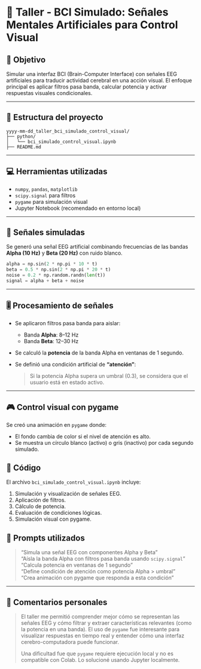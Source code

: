 # 🧪 Taller - BCI Simulado: Señales Mentales Artificiales para Control Visual

## 🎯 Objetivo

Simular una interfaz BCI (Brain-Computer Interface) con señales EEG artificiales para traducir actividad cerebral en una acción visual. El enfoque principal es aplicar filtros pasa banda, calcular potencia y activar respuestas visuales condicionales.

---

## 📁 Estructura del proyecto

```
yyyy-mm-dd_taller_bci_simulado_control_visual/
├── python/
│   └── bci_simulado_control_visual.ipynb
├── README.md
```

---

## 💻 Herramientas utilizadas

- `numpy`, `pandas`, `matplotlib`
- `scipy.signal` para filtros
- `pygame` para simulación visual
- Jupyter Notebook (recomendado en entorno local)

---

## 🧠 Señales simuladas

Se generó una señal EEG artificial combinando frecuencias de las bandas **Alpha (10 Hz)** y **Beta (20 Hz)** con ruido blanco.

```python
alpha = np.sin(2 * np.pi * 10 * t)
beta = 0.5 * np.sin(2 * np.pi * 20 * t)
noise = 0.2 * np.random.randn(len(t))
signal = alpha + beta + noise
```

---

## 🎚️ Procesamiento de señales

- Se aplicaron filtros pasa banda para aislar:
  - Banda **Alpha**: 8–12 Hz
  - Banda **Beta**: 12–30 Hz

- Se calculó la **potencia** de la banda Alpha en ventanas de 1 segundo.

- Se definió una condición artificial de **“atención”**:  
  > Si la potencia Alpha supera un umbral (0.3), se considera que el usuario está en estado activo.

---

## 🎮 Control visual con pygame

Se creó una animación en `pygame` donde:

- El fondo cambia de color si el nivel de atención es alto.
- Se muestra un círculo blanco (activo) o gris (inactivo) por cada segundo simulado.

## 📓 Código

El archivo `bci_simulado_control_visual.ipynb` incluye:

1. Simulación y visualización de señales EEG.
2. Aplicación de filtros.
3. Cálculo de potencia.
4. Evaluación de condiciones lógicas.
5. Simulación visual con pygame.



## 🤖 Prompts utilizados 

> “Simula una señal EEG con componentes Alpha y Beta”  
> “Aísla la banda Alpha con filtros pasa banda usando `scipy.signal`”  
> “Calcula potencia en ventanas de 1 segundo”  
> “Define condición de atención como potencia Alpha > umbral”  
> “Crea animación con pygame que responda a esta condición”

---

## 💬 Comentarios personales

> El taller me permitió comprender mejor cómo se representan las señales EEG y cómo filtrar y extraer características relevantes (como la potencia en una banda). El uso de `pygame` fue interesante para visualizar respuestas en tiempo real y entender cómo una interfaz cerebro-computadora puede funcionar.  
>
> Una dificultad fue que `pygame` requiere ejecución local y no es compatible con Colab. Lo solucioné usando Jupyter localmente.
